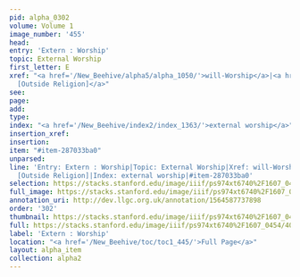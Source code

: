 ```yaml
---
pid: alpha_0302
volume: Volume 1
image_number: '455'
head: 
entry: 'Extern : Worship'
topic: External Worship
first_letter: E
xref: "<a href='/New_Beehive/alpha5/alpha_1050/'>will-Worship</a>|<a href='/New_Beehive/toc/toc2_078/'>207
  [Outside Religion]</a>"
see: 
page: 
add: 
type: 
index: "<a href='/New_Beehive/index2/index_1363/'>external worship</a>"
insertion_xref: 
insertion: 
item: "#item-287033ba0"
unparsed: 
line: 'Entry: Extern : Worship|Topic: External Worship|Xref: will-Worship|XRef: 207
  [Outside Religion]|Index: external worship|#item-287033ba0'
selection: https://stacks.stanford.edu/image/iiif/ps974xt6740%2F1607_0454/402,2395,3034,900/full/0/default.jpg
full_image: https://stacks.stanford.edu/image/iiif/ps974xt6740%2F1607_0454/full/full/0/default.jpg
annotation_uri: http://dev.llgc.org.uk/annotation/1564587737898
order: '302'
thumbnail: https://stacks.stanford.edu/image/iiif/ps974xt6740%2F1607_0454/402,2395,600,180/250,/0/default.jpg
full: https://stacks.stanford.edu/image/iiif/ps974xt6740%2F1607_0454/402,2395,3034,900/full/0/default.jpg
label: 'Extern : Worship'
location: "<a href='/New_Beehive/toc/toc1_445/'>Full Page</a>"
layout: alpha_item
collection: alpha2
---
```

